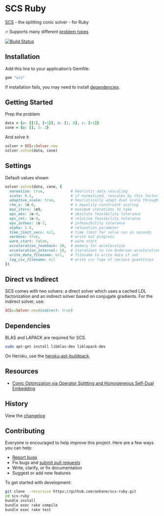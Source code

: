 # SCS Ruby

[SCS](https://github.com/cvxgrp/scs) - the splitting conic solver - for Ruby

:fire: Supports many different [problem types](https://www.cvxpy.org/tutorial/advanced/index.html#choosing-a-solver)

[![Build Status](https://github.com/ankane/scs-ruby/workflows/build/badge.svg?branch=master)](https://github.com/ankane/scs-ruby/actions)

## Installation

Add this line to your application’s Gemfile:

```ruby
gem "scs"
```

If installation fails, you may need to install [dependencies](#dependencies).

## Getting Started

Prep the problem

```ruby
data = {a: [[1], [-1]], b: [1, 0], c: [-1]}
cone = {q: [], l: 2}
```

And solve it

```ruby
solver = SCS::Solver.new
solver.solve(data, cone)
```

## Settings

Default values shown

```ruby
solver.solve(data, cone, {
  normalize: true,            # heuristic data rescaling
  scale: 0.1,                 # if normalized, rescales by this factor
  adaptive_scale: true,       # heuristically adapt dual scale through the solve
  rho_x: 1e-6,                # x equality constraint scaling
  max_iters: 1e5,             # maximum iterations to take
  eps_abs: 1e-4,              # absolute feasibility tolerance
  eps_rel: 1e-4,              # relative feasibility tolerance
  eps_infeas: 1e-7,           # infeasibility tolerance
  alpha: 1.5,                 # relaxation parameter
  time_limit_secs: nil,       # time limit for solve run in seconds
  verbose: true,              # write out progress
  warm_start: false,          # warm start
  acceleration_lookback: 10,  # memory for acceleration
  acceleration_interval: 10,  # iterations to run Anderson acceleration
  write_data_filename: nil,   # filename to write data if set
  log_csv_filename: nil       # write csv logs of various quantities
})
```

## Direct vs Indirect

SCS comes with two solvers: a direct solver which uses a cached LDL factorization and an indirect solver based on conjugate gradients. For the indirect solver, use:

```ruby
SCS::Solver.new(indirect: true)
```

## Dependencies

BLAS and LAPACK are required for SCS.

```sh
sudo apt-get install libblas-dev liblapack-dev
```

On Heroku, use the [heroku-apt-buildpack](https://github.com/heroku/heroku-buildpack-apt).

## Resources

- [Conic Optimization via Operator Splitting and Homogeneous Self-Dual Embedding](https://web.stanford.edu/~boyd/papers/scs.html)

## History

View the [changelog](https://github.com/ankane/scs-ruby/blob/master/CHANGELOG.md)

## Contributing

Everyone is encouraged to help improve this project. Here are a few ways you can help:

- [Report bugs](https://github.com/ankane/scs-ruby/issues)
- Fix bugs and [submit pull requests](https://github.com/ankane/scs-ruby/pulls)
- Write, clarify, or fix documentation
- Suggest or add new features

To get started with development:

```sh
git clone --recursive https://github.com/ankane/scs-ruby.git
cd scs-ruby
bundle install
bundle exec rake compile
bundle exec rake test
```
